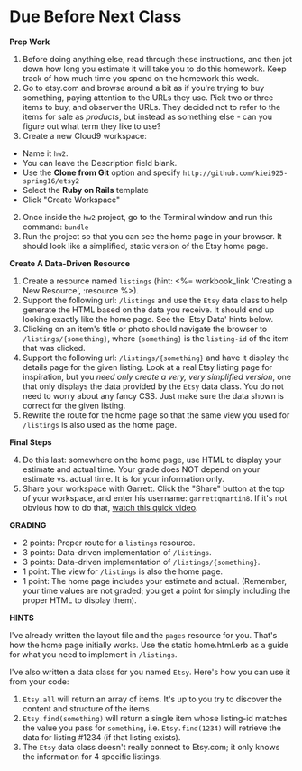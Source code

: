 # Due Before Next Class

**Prep Work**


1. Before doing anything else, read through these instructions, and then jot down how long you estimate it will take you to do this homework. Keep track of how much time you spend on the homework this week.
2. Go to etsy.com and browse around a bit as if you're trying to buy something, paying attention to the URLs they use.  Pick two or three items to buy, and observer the URLs.  They decided not to refer to the items for sale as _products_, but instead as something else - can you figure out what term they like to use?
3. Create a new Cloud9 workspace:
  - Name it `hw2`.  
  - You can leave the Description field blank.
  - Use the **Clone from Git** option and specify ```http://github.com/kiei925-spring16/etsy2```
  - Select the **Ruby on Rails** template
  - Click "Create Workspace"
2. Once inside the `hw2` project, go to the Terminal window and run this command: `bundle`
3. Run the project so that you can see the home page in your browser.  It should look like a simplified, static version of the Etsy home page.

**Create A Data-Driven Resource**

1. Create a resource named `listings` (hint: <%= workbook_link 'Creating a New Resource', :resource %>).
2. Support the following url: `/listings` and use the `Etsy` data class to help generate the HTML based on the data you receive.  It should end up looking exactly like the home page.  See the 'Etsy Data' hints below.  
3. Clicking on an item's title or photo should navigate the browser to `/listings/{something}`, where `{something}` is the `listing-id` of the item that was clicked.
3. Support the following url: `/listings/{something}` and have it display the details page for the given listing.  Look at a real Etsy listing page for inspiration, but you _need only create a very, very simplified version_, one that only displays the data provided by the `Etsy` data class.  You do not need to worry about any fancy CSS.  Just make sure the data shown is correct for the given listing.
4. Rewrite the route for the home page so that the same view you used for `/listings` is also used as the home page.  

**Final Steps**

4. Do this last: somewhere on the home page, use HTML to display your estimate and actual time.  Your grade does NOT depend on your estimate vs. actual time.  It is for your information only.
4. Share your workspace with Garrett. Click the "Share" button at the top of your workspace, and enter his username: `garrettqmartin8`.  If it's not obvious how to do that, [watch this quick video](https://docs.c9.io/docs/share-a-workspace).

**GRADING**

- 2 points:  Proper route for a `listings` resource.
- 3 points: Data-driven implementation of `/listings`.
- 3 points: Data-driven implementation of `/listings/{something}`.
- 1 point: The view for `/listings` is also the home page.
- 1 point: The home page includes your estimate and actual. (Remember, your time values are not graded; you get a point for simply including the proper HTML to display them).

**HINTS**

I've already written the layout file and the `pages` resource for you.  That's how the home page initially works.  Use the static home.html.erb as a guide for what you need to implement in `/listings`.

I've also written a data class for you named `Etsy`.  Here's how you can use it from your code:

1. `Etsy.all` will return an array of items. It's up to you try to discover the content and structure of the items.
2. `Etsy.find(something)` will return a single item whose listing-id matches the value you pass for `something`, i.e. `Etsy.find(1234)` will retrieve the data for listing #1234 (if that listing exists).
3. The `Etsy` data class doesn't really connect to Etsy.com; it only knows the information for 4 specific listings.

